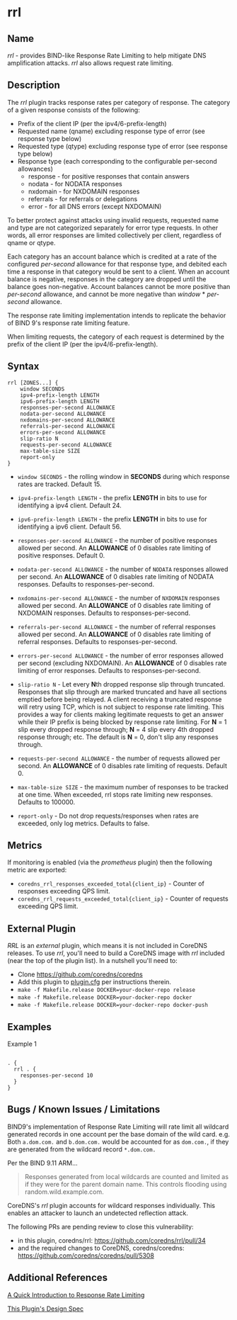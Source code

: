 # rrl

## Name

*rrl* - provides BIND-like Response Rate Limiting to help mitigate DNS
amplification attacks. *rrl* also allows request rate limiting. 

## Description

The *rrl* plugin tracks response rates per category of response. 
The category of a given response consists of the following:

* Prefix of the client IP (per the ipv4/6-prefix-length)
* Requested name (qname) excluding response type of error (see response type below)
* Requested type (qtype) excluding response type of error (see response type below)
* Response type (each corresponding to the configurable per-second allowances)
  * response - for positive responses that contain answers
  * nodata - for NODATA responses
  * nxdomain - for NXDOMAIN responses
  * referrals - for referrals or delegations
  * error - for all DNS errors (except NXDOMAIN)


To better protect against attacks using invalid requests, requested name
and type are not categorized separately for error type requests. In other
words, all error responses are limited collectively per client, regardless
of qname or qtype.

Each category has an account balance which is credited at a rate of the
configured *per-second* allowance for that response type, and debited each
time a response in that category would be sent to a client.  When an account
balance is negative, responses in the category are dropped until the balance
goes non-negative.  Account balances cannot be more positive than  *per-second*
allowance, and cannot be more negative than *window* * *per-second* allowance.

The response rate limiting implementation intends to replicate the behavior
of BIND 9's response rate limiting feature.

When limiting requests, the category of each request is determined by the
prefix of the client IP (per the ipv4/6-prefix-length).


## Syntax

```
rrl [ZONES...] {
    window SECONDS
    ipv4-prefix-length LENGTH
    ipv6-prefix-length LENGTH
    responses-per-second ALLOWANCE
    nodata-per-second ALLOWANCE
    nxdomains-per-second ALLOWANCE
    referrals-per-second ALLOWANCE
    errors-per-second ALLOWANCE
    slip-ratio N
    requests-per-second ALLOWANCE
    max-table-size SIZE
    report-only
}
```

* `window SECONDS` - the rolling window in **SECONDS** during which response rates are tracked. Default 15.

* `ipv4-prefix-length LENGTH` - the prefix **LENGTH** in bits to use for identifying a ipv4 client. Default 24.

* `ipv6-prefix-length LENGTH` - the prefix **LENGTH** in bits to use for identifying a ipv6 client. Default 56.

* `responses-per-second ALLOWANCE` - the number of positive responses allowed per second. An **ALLOWANCE** of 0 disables rate limiting of positive responses. Default 0.

* `nodata-per-second ALLOWANCE` - the number of `NODATA` responses allowed per second. An **ALLOWANCE** of 0 disables rate limiting of NODATA responses. Defaults to responses-per-second.

* `nxdomains-per-second ALLOWANCE` - the number of `NXDOMAIN` responses allowed per second. An **ALLOWANCE** of 0 disables rate limiting of NXDOMAIN responses. Defaults to responses-per-second.

* `referrals-per-second ALLOWANCE` - the number of referral responses allowed per second. An **ALLOWANCE** of 0 disables rate limiting of referral responses. Defaults to responses-per-second.

* `errors-per-second ALLOWANCE` - the number of error responses allowed per second (excluding NXDOMAIN). An **ALLOWANCE** of 0 disables rate limiting of error responses. Defaults to responses-per-second.

* `slip-ratio N` - Let every **N**th dropped response slip through truncated. Responses that slip through are marked 
  truncated and have all sections emptied before being relayed. A client receiving a truncated response will retry using TCP,
  which is not subject to response rate limiting.  This provides a way for clients making legitimate requests to get an 
  answer while their IP prefix is being blocked by response rate limiting. For **N** = 1 slip every dropped response through;
  **N** = 4 slip every 4th dropped response through; etc. The default is **N** = 0, don't slip any responses through.

* `requests-per-second ALLOWANCE` - the number of requests allowed per second. An **ALLOWANCE** of 0 disables rate limiting of requests. Default 0.

* `max-table-size SIZE` - the maximum number of responses to be tracked at one time. When exceeded, rrl stops rate limiting new responses. Defaults to 100000.

* `report-only` -  Do not drop requests/responses when rates are exceeded, only log metrics. Defaults to false.

## Metrics

If monitoring is enabled (via the *prometheus* plugin) then the following metric are exported:

* `coredns_rrl_responses_exceeded_total{client_ip}` - Counter of responses exceeding QPS limit.
* `coredns_rrl_requests_exceeded_total{client_ip}` - Counter of requests exceeding QPS limit.

## External Plugin

*RRL* is an *external* plugin, which means it is not included in CoreDNS releases.  To use *rrl*, you'll need to build a CoreDNS image with *rrl* included (near the top of the plugin list). In a nutshell you'll need to:
* Clone https://github.com/coredns/coredns
* Add this plugin to [plugin.cfg](https://github.com/coredns/coredns/blob/master/plugin.cfg) per instructions therein.
* `make -f Makefile.release DOCKER=your-docker-repo release`
* `make -f Makefile.release DOCKER=your-docker-repo docker`
* `make -f Makefile.release DOCKER=your-docker-repo docker-push`

## Examples

Example 1

~~~ corefile

. {
  rrl . {
    responses-per-second 10
  }
}

~~~

## Bugs / Known Issues / Limitations

BIND9's implementation of Response Rate Limiting will rate limit all wildcard generated records in one account per the base domain of the wild card.  e.g. Both `a.dom.com.` and  `b.dom.com.` would be accounted for as `dom.com.`, if they are generated from the wildcard record `*.dom.com.`

Per the BIND 9.11 ARM...

> Responses generated from local wildcards are counted and limited as if they were for the parent domain name. 
> This controls flooding using random.wild.example.com.

CoreDNS's *rrl* plugin accounts for wildcard responses individually.  This enables an attacker to launch an undetected reflection attack.

The following PRs are pending review to close this vulnerability:
* in this plugin, coredns/rrl: https://github.com/coredns/rrl/pull/34
* and the required changes to CoreDNS, coredns/coredns: https://github.com/coredns/coredns/pull/5308

## Additional References

[A Quick Introduction to Response Rate Limiting](https://kb.isc.org/docs/aa-01000)

[This Plugin's Design Spec](./README-DEV.md)
